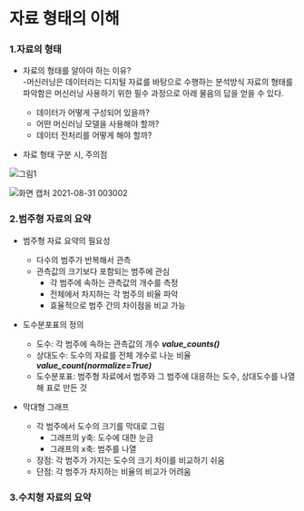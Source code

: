 <h1>자료 형태의 이해</h1>

<h3>1.자료의 형태</h3>

* 자료의 형태를 알아야 하는 이유?<br>
-머신러닝은 데이터라는 디지털 자료를 바탕으로 수행하는 분석방식 자료의 형태를 파악함은 머신러닝 사용하기 위한 필수 과정으로 아래 물음의 답을 얻을 수 있다.
  *  데이터가 어떻게 구성되어 있을까?<br>
  * 어떤 머신러닝 모델을 사용해야 할까?<br>
  * 데이터 전처리를 어떻게 해야 할까? <br>
 
* 자료 형태 구분 시, 주의점

![그림1](https://user-images.githubusercontent.com/63652571/131363954-d798ec99-a993-4c70-a5e1-2c020877882c.png)

![화면 캡처 2021-08-31 003002](https://user-images.githubusercontent.com/63652571/131364443-caa7cc86-af2b-46cc-9dab-2fd6d25d2c3d.jpg)


<h3>2.범주형 자료의 요약</h3>

* 범주형 자료 요약의 필요성

  *  다수의 범주가 반복해서 관측
  *  관측값의 크기보다 포함되는 범주에 관심
      *  각 범주에 속하는 관측값의 개수를 측정
      *  전체에서 차지하는 각 범주의 비율 파악
      *  효율적으로 범주 간의 차이점을 비교 가능

* 도수분포표의 정의
  *  도수: 각 범주에 속하는 관측값의 개수 ***value_counts()***
  *  상대도수: 도수의 자료를 전체 개수로 나눈 비율 ***value_count(normalize=True)***
  *  도수분포표: 범주형 자료에서 범주와 그 범주에 대응하는 도수, 상대도수를 나열해 표로 만든 것
 
* 막대형 그래프
  *  각 범주에서 도수의 크기를 막대로 그림
      *  그래프의 y축: 도수에 대한 눈금
      *  그래프의 x축: 범주를 나열
  *  장점: 각 범주가 가지는 도수의 크기 차이를 비교하기 쉬움
  *  단점: 각 범주가 차지하는 비율의 비교가 어려움

<h3>3.수치형 자료의 요약</h3>
